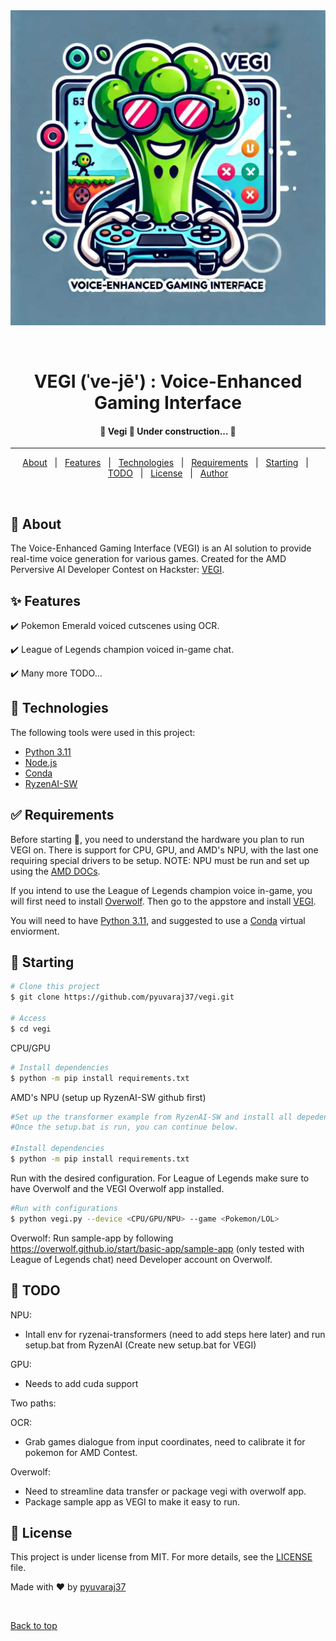 <div align="center" id="top"> 
  <img src="./images/vegi.jpg" alt="Vegi" />

  &#xa0;

  <!-- <a href="https://vegi.netlify.app">Demo</a> -->
</div>


<h1 align="center">VEGI (ˈve-jē') : Voice-Enhanced Gaming Interface</h1>

<!-- 
 <p align="center">
  <img alt="Github top language" src="https://img.shields.io/github/languages/top/{{YOUR_GITHUB_USERNAME}}/vegi?color=56BEB8">

  <img alt="Github language count" src="https://img.shields.io/github/languages/count/{{YOUR_GITHUB_USERNAME}}/vegi?color=56BEB8">

  <img alt="Repository size" src="https://img.shields.io/github/repo-size/{{YOUR_GITHUB_USERNAME}}/vegi?color=56BEB8">

  <img alt="License" src="https://img.shields.io/github/license/{{YOUR_GITHUB_USERNAME}}/vegi?color=56BEB8">

  <img alt="Github issues" src="https://img.shields.io/github/issues/{{YOUR_GITHUB_USERNAME}}/vegi?color=56BEB8" /> 

  <img alt="Github forks" src="https://img.shields.io/github/forks/{{YOUR_GITHUB_USERNAME}}/vegi?color=56BEB8" />

  <img alt="Github stars" src="https://img.shields.io/github/stars/{{YOUR_GITHUB_USERNAME}}/vegi?color=56BEB8" /> 
</p> -->

<!-- Status -->

<h4 align="center"> 
	🚧  Vegi 🚀 Under construction...  🚧
</h4> 

<hr>

<p align="center">
  <a href="#dart-about">About</a> &#xa0; | &#xa0; 
  <a href="#sparkles-features">Features</a> &#xa0; | &#xa0;
  <a href="#rocket-technologies">Technologies</a> &#xa0; | &#xa0;
  <a href="#white_check_mark-requirements">Requirements</a> &#xa0; | &#xa0;
  <a href="#checkered_flag-starting">Starting</a> &#xa0; | &#xa0;
  <a href="#pill-todo">TODO</a> &#xa0; | &#xa0;
  <a href="#memo-license">License</a> &#xa0; | &#xa0;
  <a href="https://github.com/pyuvaraj37" target="_blank">Author</a>
</p>

<br>

## :dart: About ##

The Voice-Enhanced Gaming Interface (VEGI) is an AI solution to provide real-time voice generation for various games. Created for the AMD Perversive AI Developer Contest on Hackster: [VEGI](https://www.hackster.io/516129/vegi-ve-je-voice-enhanced-gaming-interface-c00747).

## :sparkles: Features ##

:heavy_check_mark: Pokemon Emerald voiced cutscenes using OCR.

:heavy_check_mark: League of Legends champion voiced in-game chat.

:heavy_check_mark: Many more TODO...

## :rocket: Technologies ##

The following tools were used in this project:

- [Python 3.11](https://www.python.org/downloads/release/python-3110/)
- [Node.js](https://nodejs.org/en/)
- [Conda](https://conda.io/projects/conda/en/latest/user-guide/install/index.html)
- [RyzenAI-SW](https://github.com/amd/RyzenAI-SW)

## :white_check_mark: Requirements ##

Before starting :checkered_flag:, you need to understand the hardware you plan to run VEGI on. There is support for CPU, GPU, and AMD's NPU, with the last one requiring special drivers to be setup. NOTE: NPU must be run and set up using the [AMD DOCs](). 

If you intend to use the League of Legends champion voice in-game, you will first need to install [Overwolf](). Then go to the appstore and install [VEGI](). 

You will need to have [Python 3.11](https://www.python.org/downloads/release/python-3110/), and suggested to use a [Conda](https://conda.io/projects/conda/en/latest/user-guide/install/index.html) virtual enviorment.

## :checkered_flag: Starting ##

```bash
# Clone this project
$ git clone https://github.com/pyuvaraj37/vegi.git

# Access
$ cd vegi
```

CPU/GPU

```bash
# Install dependencies
$ python -m pip install requirements.txt
```

AMD's NPU (setup up RyzenAI-SW github first)
```bash
#Set up the transformer example from RyzenAI-SW and install all depedencies
#Once the setup.bat is run, you can continue below.

#Install dependencies
$ python -m pip install requirements.txt


```

Run with the desired configuration. For League of Legends make sure to have Overwolf and the VEGI Overwolf app installed.
```bash
#Run with configurations
$ python vegi.py --device <CPU/GPU/NPU> --game <Pokemon/LOL>
```

Overwolf:
Run sample-app by following https://overwolf.github.io/start/basic-app/sample-app (only tested with League of Legends chat) need Developer account on Overwolf.

## :pill: TODO ##

NPU:
- Intall env for ryzenai-transformers (need to add steps here later) and run setup.bat from RyzenAI (Create new setup.bat for VEGI)

GPU: 
- Needs to add cuda support 

Two paths:

OCR: 
- Grab games dialogue from input coordinates, need to calibrate it for pokemon for AMD Contest. 

Overwolf: 
- Need to streamline data transfer or package vegi with overwolf app. 
- Package sample app as VEGI to make it easy to run. 

## :memo: License ##

This project is under license from MIT. For more details, see the [LICENSE](LICENSE.md) file.


Made with :heart: by <a href="https://github.com/pyuvaraj37" target="_blank">pyuvaraj37</a>

&#xa0;

<a href="#top">Back to top</a>
